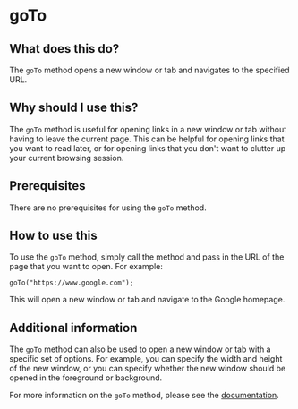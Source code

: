 
  
   # **goTo**

## What does this do?

The `goTo` method opens a new window or tab and navigates to the specified URL.

## Why should I use this?

The `goTo` method is useful for opening links in a new window or tab without having to leave the current page. This can be helpful for opening links that you want to read later, or for opening links that you don't want to clutter up your current browsing session.

## Prerequisites

There are no prerequisites for using the `goTo` method.

## How to use this

To use the `goTo` method, simply call the method and pass in the URL of the page that you want to open. For example:

```
goTo("https://www.google.com");
```

This will open a new window or tab and navigate to the Google homepage.

## Additional information

The `goTo` method can also be used to open a new window or tab with a specific set of options. For example, you can specify the width and height of the new window, or you can specify whether the new window should be opened in the foreground or background.

For more information on the `goTo` method, please see the [documentation](https://developer.mozilla.org/en-US/docs/Web/API/Window/open).
  
  